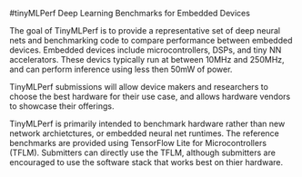 #tinyMLPerf Deep Learning Benchmarks for Embedded Devices

The goal of TinyMLPerf is to provide a representative set of deep neural nets
and benchmarking code to compare performance between embedded devices. Embedded
devices include microcontrollers, DSPs, and tiny NN accelerators.  These devics
typically run at between 10MHz and 250MHz, and can perform inference using less
then 50mW of power.

TinyMLPerf submissions will allow device makers and researchers to choose the
best hardware for their use case, and allows hardware vendors to showcase their
offerings.

TinyMLPerf is primarily intended to benchmark hardware rather than new network
archietctures, or embedded neural net runtimes. The reference benchmarks are provided using
TensorFlow Lite for Microcontrollers (TFLM). Submitters can directly use the TFLM, although 
submitters are encouraged to use the software stack that works best on thier hardware.
